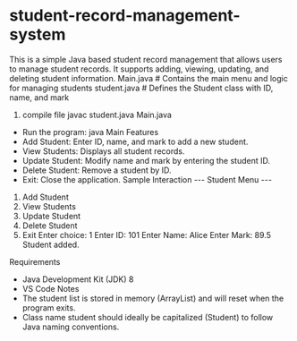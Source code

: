 # student-record-management-system
This is a simple Java based student record management that allows users to manage student records. It supports adding, viewing, updating, and deleting student information.
Main.java         # Contains the main menu and logic for managing students 
student.java      # Defines the Student class with ID, name, and mark
1. compile file
   javac student.java Main.java
- Run the program:
java Main
Features
- Add Student: Enter ID, name, and mark to add a new student.
- View Students: Displays all student records.
- Update Student: Modify name and mark by entering the student ID.
- Delete Student: Remove a student by ID.
- Exit: Close the application.
Sample Interaction
--- Student Menu ---
1. Add Student
2. View Students
3. Update Student
4. Delete Student
5. Exit
Enter choice: 1
Enter ID: 101
Enter Name: Alice
Enter Mark: 89.5
Student added.

Requirements
- Java Development Kit (JDK) 8 
-  VS Code
 Notes
- The student list is stored in memory (ArrayList) and will reset when the program exits.
- Class name student should ideally be capitalized (Student) to follow Java naming conventions.
